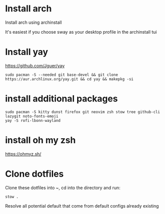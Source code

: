 # Install arch

Install arch using archinstall

It's easiest if you choose sway as your desktop profile in the archinstall tui 

# Install yay

https://github.com/Jguer/yay

```
sudo pacman -S --needed git base-devel && git clone https://aur.archlinux.org/yay.git && cd yay && makepkg -si
```

# install additional packages

```
sudo pacman -S kitty dunst firefox git neovim zsh stow tree github-cli lazygit noto-fonts-emoji
yay -S rofi-lbonn-wayland
```
# install oh my zsh

https://ohmyz.sh/

# Clone dotfiles

Clone these dotfiles into ~, cd into the directory and run:

```
stow . 
```

Resolve all potential default that come from default configs already existing
